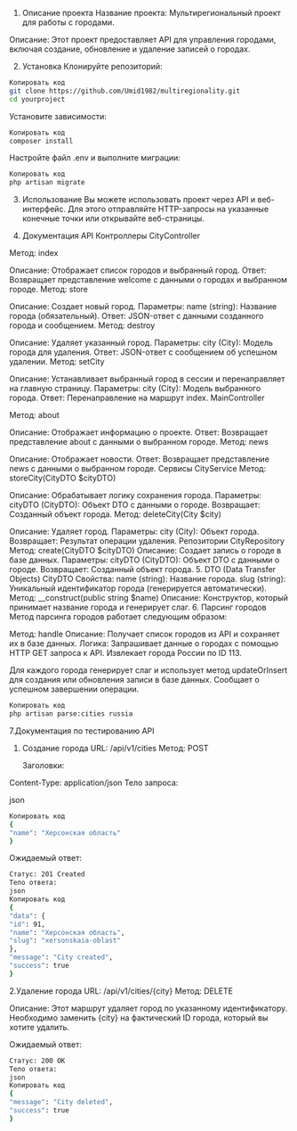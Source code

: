 1. Описание проекта
   Название проекта: Мультирегиональный проект для работы с городами.

Описание: Этот проект предоставляет API для управления городами, включая создание, обновление и удаление записей о городах.

2. Установка
   Клонируйте репозиторий:

```bash
Копировать код
git clone https://github.com/Umid1982/multiregionality.git
cd yourproject
```
Установите зависимости:

```bash
Копировать код
composer install
```
Настройте файл .env и выполните миграции:

```bash
Копировать код
php artisan migrate
```
3. Использование
   Вы можете использовать проект через API и веб-интерфейс. Для этого отправляйте HTTP-запросы на указанные конечные точки или открывайте веб-страницы.

4. Документация API
   Контроллеры
   CityController

Метод: index

Описание: Отображает список городов и выбранный город.
Ответ: Возвращает представление welcome с данными о городах и выбранном городе.
Метод: store

Описание: Создает новый город.
Параметры:
name (string): Название города (обязательный).
Ответ: JSON-ответ с данными созданного города и сообщением.
Метод: destroy

Описание: Удаляет указанный город.
Параметры:
city (City): Модель города для удаления.
Ответ: JSON-ответ с сообщением об успешном удалении.
Метод: setCity

Описание: Устанавливает выбранный город в сессии и перенаправляет на главную страницу.
Параметры:
city (City): Модель выбранного города.
Ответ: Перенаправление на маршрут index.
MainController

Метод: about

Описание: Отображает информацию о проекте.
Ответ: Возвращает представление about с данными о выбранном городе.
Метод: news

Описание: Отображает новости.
Ответ: Возвращает представление news с данными о выбранном городе.
Сервисы
CityService
Метод: storeCity(CityDTO $cityDTO)

Описание: Обрабатывает логику сохранения города.
Параметры:
cityDTO (CityDTO): Объект DTO с данными о городе.
Возвращает: Созданный объект города.
Метод: deleteCity(City $city)

Описание: Удаляет город.
Параметры:
city (City): Объект города.
Возвращает: Результат операции удаления.
Репозитории
CityRepository
Метод: create(CityDTO $cityDTO)
Описание: Создает запись о городе в базе данных.
Параметры:
cityDTO (CityDTO): Объект DTO с данными о городе.
Возвращает: Созданный объект города.
5. DTO (Data Transfer Objects)
   CityDTO
   Свойства:
   name (string): Название города.
   slug (string): Уникальный идентификатор города (генерируется автоматически).
   Метод: __construct(public string $name)
   Описание: Конструктор, который принимает название города и генерирует слаг.
6. Парсинг городов
   Метод парсинга городов работает следующим образом:

Метод: handle
Описание: Получает список городов из API и сохраняет их в базе данных.
Логика:
Запрашивает данные о городах с помощью HTTP GET запроса к API.
Извлекает города России по ID 113.

Для каждого города генерирует слаг и использует метод updateOrInsert для создания или обновления записи в базе данных.
Сообщает о успешном завершении операции.
```bash
Копировать код
php artisan parse:cities russia  
```

7.Документация по тестированию API
1. Создание города
   URL: /api/v1/cities
   Метод: POST

   Заголовки:

Content-Type: application/json
Тело запроса:

json
```bash
Копировать код
{
"name": "Херсонская область"
}
```
Ожидаемый ответ:
```bash
Статус: 201 Created
Тело ответа:
json
Копировать код
{
"data": {
"id": 91,
"name": "Херсонская область",
"slug": "xersonskaia-oblast"
},
"message": "City created",
"success": true
}
```

2.Удаление города
URL: /api/v1/cities/{city}
Метод: DELETE

Описание:
Этот маршрут удаляет город по указанному идентификатору. Необходимо заменить {city} на фактический ID города, который вы хотите удалить.

Ожидаемый ответ:
```bash
Статус: 200 OK
Тело ответа:
json
Копировать код
{
"message": "City deleted",
"success": true
}
```
